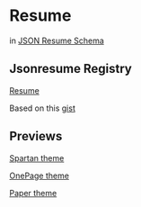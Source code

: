 # Resume
in [JSON Resume Schema](https://github.com/jsonresume/resume-schema)

## Jsonresume Registry 
[Resume](https://registry.jsonresume.org/aarsla)

Based on this [gist](https://gist.github.com/aarsla/b46bfc02ae83609ba7b23105798697c3)

## Previews

[Spartan theme](https://registry.jsonresume.org/aarsla?theme=Spartan)

[OnePage theme](https://registry.jsonresume.org/aarsla?theme=OnePage)

[Paper theme](https://registry.jsonresume.org/aarsla?theme=Paper)
